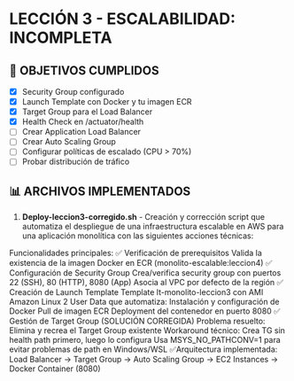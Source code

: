 # LECCIÓN 3 - ESCALABILIDAD: INCOMPLETA

## 🎯 OBJETIVOS CUMPLIDOS
- [x] Security Group configurado
- [x] Launch Template con Docker y tu imagen ECR
- [x] Target Group para el Load Balancer
- [x] Health Check en /actuator/health
- [ ] Crear Application Load Balancer
- [ ] Crear Auto Scaling Group
- [ ] Configurar políticas de escalado (CPU > 70%)
- [ ] Probar distribución de tráfico

## 📊 ARCHIVOS IMPLEMENTADOS
1. **Deploy-leccion3-corregido.sh** - Creación y corrección script que automatiza el despliegue de una infraestructura escalable en AWS para una aplicación monolítica con las siguientes acciones técnicas:

Funcionalidades principales:
✅ Verificación de prerequisitos
Valida la existencia de la imagen Docker en ECR (monolito-escalable:leccion4)
✅ Configuración de Security Group
Crea/verifica security group con puertos 22 (SSH), 80 (HTTP), 8080 (App)
Asocia al VPC por defecto de la región
✅ Creación de Launch Template
Template lt-monolito-leccion3 con AMI Amazon Linux 2
User Data que automatiza:
Instalación y configuración de Docker
Pull de imagen ECR
Deployment del contenedor en puerto 8080
✅ Gestión de Target Group (SOLUCIÓN CORREGIDA)
Problema resuelto: Elimina y recrea el Target Group existente
Workaround técnico: Crea TG sin health path primero, luego lo configura
Usa MSYS_NO_PATHCONV=1 para evitar problemas de path en Windows/WSL
✅Arquitectura implementada:
Load Balancer → Target Group → Auto Scaling Group → EC2 Instances → Docker Container (8080)